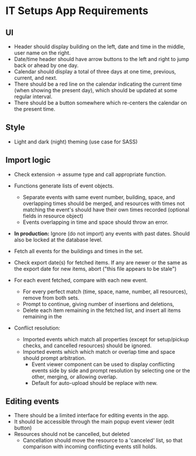 # IT Setups App Requirements

## UI

- Header should display building on the left, date and time in the middle, user name on the right.
- Date/time header should have arrow buttons to the left and right to jump back or ahead by one day.
- Calendar should display a total of three days at one time, previous, current, and next.
- There should be a red line on the calendar indicating the current time (when showing the present day), which should be updated at some regular interval.
- There should be a button somewhere which re-centers the calendar on the present time.

## Style

- Light and dark (night) theming (use case for SASS)

## Import logic

- Check extension -> assume type and call appropriate function.
- Functions generate lists of event objects.
    - Separate events with same event number, building, space, and overlapping times should be merged, and resources with times not matching the event's should have their own times recorded (optional fields in resource object)
    - Events overlapping in time and space should throw an error.
- **In production:** Ignore (do not import) any events with past dates. Should also be locked at the database level.
- Fetch all events for the buildings and times in the set.
- Check export date(s) for fetched items. If any are newer or the same as the export date for new items, abort ("this file appears to be stale")
- For each event fetched, compare with each new event.
    - For every perfect match (time, space, name, number, all resources), remove from both sets.
    - Prompt to continue, giving number of insertions and deletions,
    - Delete each item remaining in the fetched list, and insert all items remaining in the 

- Conflict resolution:
    - Imported events which match all properties (except for setup/pickup checks, and cancelled resources) should be ignored.
    - Imported events which which match or overlap time and space should prompt arbitration.
        - Event viewer component can be used to display conflicting events side by side and prompt resolution by selecting one or the other, merging, or allowing overlap.
        - Default for auto-upload should be replace with new.

## Editing events

- There should be a limited interface for editing events in the app.
- It should be accessible through the main popup event viewer (edit button)
- Resources should not be cancelled, but deleted
    - Cancellation should move the resource to a 'canceled' list, so that comparison with incoming conflicting events still holds.
